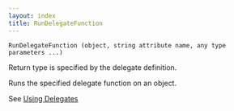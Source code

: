 ```yaml
---
layout: index
title: RunDelegateFunction
---
```


    RunDelegateFunction (object, string attribute name, any type parameters ...)

Return type is specified by the delegate definition.

Runs the specified delegate function on an object.

See [Using Delegates](../types/using_delegates.html)
